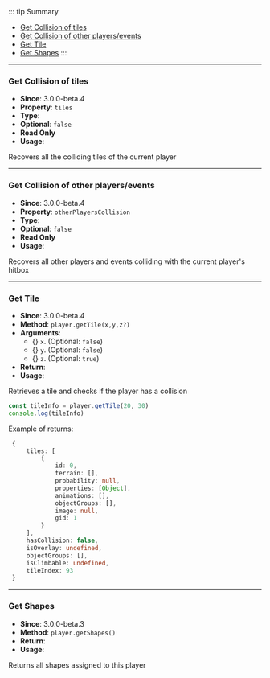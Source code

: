 ::: tip Summary
- [Get Collision of tiles](#get-collision-of-tiles)
- [Get Collision of other players/events](#get-collision-of-other-players-events)
- [Get Tile](#get-tile)
- [Get Shapes](#get-shapes)
:::
---
### Get Collision of tiles
- **Since**: 3.0.0-beta.4
- **Property**: `tiles`
- **Type**: <Type type=' TileInfo[] ' />
- **Optional**: `false`
- **Read Only** 
- **Usage**:



Recovers all the colliding tiles of the current player 


---
### Get Collision of other players/events
- **Since**: 3.0.0-beta.4
- **Property**: `otherPlayersCollision`
- **Type**: <Type type='  <a href="/commands/common.html">RpgPlayer</a> | <a href="/classes/event.html">RpgEvent</a>)[] ' />
- **Optional**: `false`
- **Read Only** 
- **Usage**:



Recovers all other players and events colliding with the current player's hitbox


---
### Get Tile
- **Since**: 3.0.0-beta.4
- **Method**: `player.getTile(x,y,z?)`
- **Arguments**:
    - {<Type type='number' />} `x`.  (Optional: `false`)
    - {<Type type='number' />} `y`.  (Optional: `false`)
    - {<Type type='number' />} `z`.  (Optional: `true`)
- **Return**: <Type type='object' />   
- **Usage**:


Retrieves a tile and checks if the player has a collision

```ts
const tileInfo = player.getTile(20, 30)
console.log(tileInfo)
```

Example of returns: 

```ts
 {
     tiles: [
         {
             id: 0,
             terrain: [],
             probability: null,
             properties: [Object],
             animations: [],
             objectGroups: [],
             image: null,
             gid: 1
         }
     ],
     hasCollision: false,
     isOverlay: undefined,
     objectGroups: [],
     isClimbable: undefined,
     tileIndex: 93
 }
 ```


---
### Get Shapes
- **Since**: 3.0.0-beta.3
- **Method**: `player.getShapes()`
- **Return**: <Type type=' <a href="/classes/shape.html">RpgShape</a>[]' />   
- **Usage**:


Returns all shapes assigned to this player


